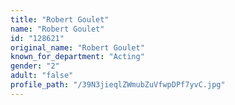 ```yaml
---
title: "Robert Goulet"
name: "Robert Goulet"
id: "128621"
original_name: "Robert Goulet"
known_for_department: "Acting"
gender: "2"
adult: "false"
profile_path: "/39N3jieqlZWmubZuVfwpDPf7yvC.jpg"
---
```

